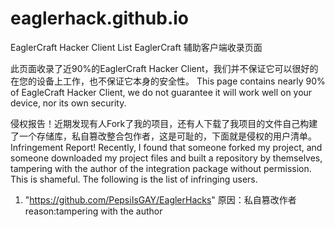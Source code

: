 # eaglerhack.github.io
EaglerCraft Hacker Client List
EaglerCraft 辅助客户端收录页面

此页面收录了近90%的EaglerCraft Hacker Client，我们并不保证它可以很好的在您的设备上工作，也不保证它本身的安全性。
This page contains nearly 90% of EagleCraft Hacker Client, we do not guarantee it will work well on your device, nor its own security.

侵权报告！近期发现有人Fork了我的项目，还有人下载了我项目的文件自己构建了一个存储库，私自篡改整合包作者，这是可耻的，下面就是侵权的用户清单。
Infringement Report! Recently, I found that someone forked my project, and someone downloaded my project files and built a repository by themselves, tampering with the author of the integration package without permission. This is shameful. The following is the list of infringing users.
1. "https://github.com/PepsiIsGAY/EaglerHacks" 原因：私自篡改作者 reason:tampering with the author
